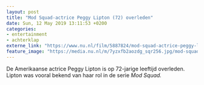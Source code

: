 ```yaml
---
layout: post
title: "Mod Squad-actrice Peggy Lipton (72) overleden"
date: Sun, 12 May 2019 13:11:53 +0200
categories: 
- entertainment 
- achterklap 
externe_link: "https://www.nu.nl/film/5887824/mod-squad-actrice-peggy-lipton-72-overleden.html"
feature_image: "https://media.nu.nl/m/7yzxfb2aozdg_sqr256.jpg/mod-squad-actrice-peggy-lipton-72-overleden.jpg"
---
```


De Amerikaanse actrice Peggy Lipton is op 72-jarige leeftijd overleden. Lipton was vooral bekend van haar rol in de serie <em>Mod Squad.</em>
